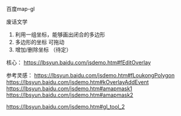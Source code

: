 百度map-gl

废话文学  
1. 利用一组坐标，能够画出闭合的多边形
2. 多边形的坐标 可拖动    
3. 增加/删除坐标 （待定）

核心：
https://lbsyun.baidu.com/jsdemo.htm#fEditOverlay

参考灵感：
https://lbsyun.baidu.com/jsdemo.htm#fLoukongPolygon
https://lbsyun.baidu.com/jsdemo.htm#kOverlayAddEvent
https://lbsyun.baidu.com/jsdemo.htm#amapmask1
https://lbsyun.baidu.com/jsdemo.htm#amapmask2

https://lbsyun.baidu.com/jsdemo.htm#gl_tool_2
